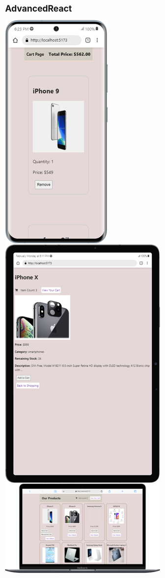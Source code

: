# AdvancedReact
![alt text](https://github.com/mcnentom/AdvancedReact/blob/myShop/src/assets/mobile%20(2).png)
![alt text](https://github.com/mcnentom/AdvancedReact/blob/myShop/src/assets/mobile%20(1).png)
![alt text](https://github.com/mcnentom/AdvancedReact/blob/myShop/src/assets/mobile.png)
